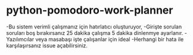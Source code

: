 # python-pomodoro-work-planner
-Bu sistem verimli çalışmanız için hatırlatıcı oluşturuyor,
-Girişte sorulan soruları boş bırakırsanız 25 dakika çalışma 5 dakika dinlenmye ayarlanır.
-Yazılımcılar veya masabaşı işte çalışanlar için ideal
-Herhangi bir hata ile karşılaşırsanız issue açabilirsiniz.

